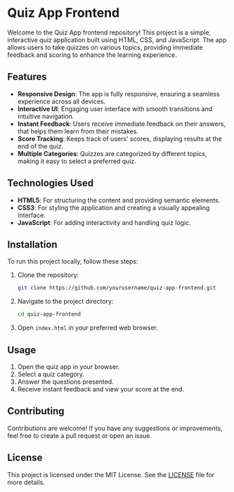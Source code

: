 # Quiz App Frontend

Welcome to the Quiz App frontend repository! This project is a simple, interactive quiz application built using HTML, CSS, and JavaScript. The app allows users to take quizzes on various topics, providing immediate feedback and scoring to enhance the learning experience.

## Features

- **Responsive Design**: The app is fully responsive, ensuring a seamless experience across all devices.
- **Interactive UI**: Engaging user interface with smooth transitions and intuitive navigation.
- **Instant Feedback**: Users receive immediate feedback on their answers, that helps them learn from their mistakes.
- **Score Tracking**: Keeps track of users' scores, displaying results at the end of the quiz.
- **Multiple Categories**: Quizzes are categorized by different topics, making it easy to select a preferred quiz.

## Technologies Used

- **HTML5**: For structuring the content and providing semantic elements.
- **CSS3**: For styling the application and creating a visually appealing interface.
- **JavaScript**: For adding interactivity and handling quiz logic.

## Installation

To run this project locally, follow these steps:

1. Clone the repository:
    ```bash
    git clone https://github.com/yourusername/quiz-app-frontend.git
    ```

2. Navigate to the project directory:
    ```bash
    cd quiz-app-frontend
    ```

3. Open `index.html` in your preferred web browser.

## Usage

1. Open the quiz app in your browser.
2. Select a quiz category.
3. Answer the questions presented.
4. Receive instant feedback and view your score at the end.


## Contributing

Contributions are welcome! If you have any suggestions or improvements, feel free to create a pull request or open an issue.

## License

This project is licensed under the MIT License. See the [LICENSE](LICENSE) file for more details.
